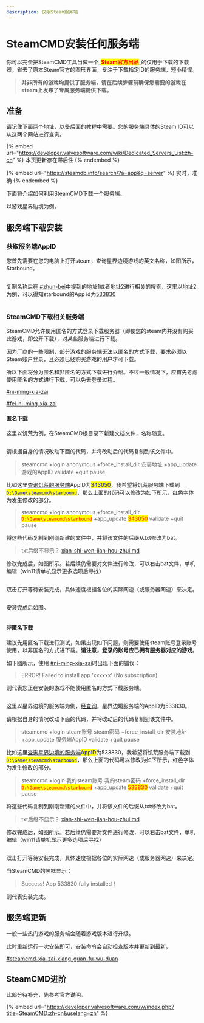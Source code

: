 ```yaml
---
description: 仅限Steam服务端
---
```


# SteamCMD安装任何服务端

你可以完全把SteamCMD工具当做一个_<mark style="color:red;">**Steam官方出品**</mark>_的仅用于下载的下载器，省去了原本Steam官方的图形界面，专注于下载指定ID的服务端，短小精悍。

> **并非所有的游戏均提供了服务端，请在后续步骤前确保您需要的游戏在steam上发布了专属服务端提供下载。**

## 准备

请记住下面两个地址，以备后面的教程中需要。您的服务端具体的Steam ID可以从这两个网站进行查询。

{% embed url="https://developer.valvesoftware.com/wiki/Dedicated_Servers_List:zh-cn" %}
本页更新存在滞后性
{% endembed %}

{% embed url="https://steamdb.info/search/?a=app&q=server" %}
实时，准确
{% endembed %}

下面将介绍如何利用SteamCMD下载一个服务端。

以游戏星界边境为例。

## 服务端下载安装

### 获取服务端AppID

您首先需要在您的电脑上打开steam，查询星界边境游戏的英文名称，如图所示，Starbound。

<figure><img src="../../../.gitbook/assets/steamwebhelper_vKsXYlbTo0.png" alt=""><figcaption></figcaption></figure>

复制名称后在 [#zhun-bei](steamcmd-an-zhuang-ren-he-fu-wu-duan.md#zhun-bei "mention")中提到的地址1或者地址2进行相关的搜索，这里以地址2为例，可以得知starbound的App id为[533830](https://steamdb.info/app/533830/)

<figure><img src="../../../.gitbook/assets/chrome_qzkiS89jHY.png" alt=""><figcaption></figcaption></figure>

### SteamCMD下载相关服务端

SteamCMD允许使用匿名的方式登录下载服务器（即使您的steam内并没有购买此游戏，即公开下载），对某些服务端进行下载。

因为厂商的一些限制，部分游戏的服务端无法以匿名的方式下载，要求必须以Steam账户登录，且必须已经购买游戏的用户才可下载。

所以下面将分为匿名和非匿名的方式下载进行介绍。不过一般情况下，应首先考虑使用匿名的方式进行下载，可以免去登录过程。

[#ni-ming-xia-zai](steamcmd-an-zhuang-ren-he-fu-wu-duan.md#ni-ming-xia-zai "mention")

[#fei-ni-ming-xia-zai](steamcmd-an-zhuang-ren-he-fu-wu-duan.md#fei-ni-ming-xia-zai "mention")

#### 匿名下载

这里以饥荒为例，在SteamCMD根目录下新建文档文件，名称随意。

<figure><img src="../../../.gitbook/assets/explorer_TtkzP6Fcyt.png" alt=""><figcaption></figcaption></figure>

请根据自身的情况改动下面的代码，并将改动后的代码复制到该文件中。

> steamcmd +login anonymous +force\_install\_dir 安装地址 +app\_update 游戏的AppID validate +quit pause

比如这里[查询饥荒的服务端](steamcmd-an-zhuang-ren-he-fu-wu-duan.md#huo-qu-fu-wu-duan-steamid)AppID为<mark style="color:blue;">343050</mark>，我希望将饥荒服务端下载到<mark style="color:blue;">`D:\Game\steamcmd\starbound`</mark>，那么上面的代码可以修改为如下所示，红色字体为发生修改的部分。

> steamcmd +login anonymous +force\_install\_dir <mark style="color:red;">`D:\Game\steamcmd\starbound`</mark> +app\_update <mark style="color:red;">343050</mark> validate +quit pause

将这些代码复制到刚刚新建的文件中，并将该文件的后缀从txt修改为bat。

> &#x20;txt后缀不显示？ [xian-shi-wen-jian-hou-zhui.md](../../../xi-tong-bian-xie-cao-zuo/xian-shi-wen-jian-hou-zhui.md "mention")

修改完成后，如图所示。若后续仍需要对文件进行修改，可以右击bat文件，单机编辑（win11请单机显示更多选项后寻找）

<figure><img src="../../../.gitbook/assets/image (1) (1) (1) (1).png" alt=""><figcaption></figcaption></figure>

双击打开等待安装完成，具体速度根据各位的实际网速（或服务器网速）来决定。

<figure><img src="../../../.gitbook/assets/WindowsTerminal_pH8tEvNcFw.png" alt=""><figcaption></figcaption></figure>

安装完成后如图。

<figure><img src="../../../.gitbook/assets/WindowsTerminal_y0YiIjbf0J.png" alt=""><figcaption></figcaption></figure>

#### 非匿名下载

建议先用匿名下载进行测试，如果出现如下问题，则需要使用steam账号登录账号使用，以非匿名的方式进下载。**请注意，登录的账号应已拥有服务器对应的游戏**。

如下图所示，使用 [#ni-ming-xia-zai](steamcmd-an-zhuang-ren-he-fu-wu-duan.md#ni-ming-xia-zai "mention")时出现下面的错误：

> ERROR! Failed to install app 'xxxxxx' (No subscription)

则代表您正在安装的游戏不能使用匿名的方式下载服务端。

<figure><img src="../../../.gitbook/assets/WindowsTerminal_29ClyEPNBK.png" alt=""><figcaption></figcaption></figure>

这里以星界边境的服务端为例，[经查询](steamcmd-an-zhuang-ren-he-fu-wu-duan.md#huo-qu-fu-wu-duan-steamid)，星界边境服务端的AppID为533830。

请根据自身的情况改动下面的代码，并将改动后的代码复制到该文件中。

> steamcmd +login steam账号 steam密码 +force\_install\_dir 安装地址 +app\_update 服务端AppID validate +quit pause

比如这里[查询星界边境的服务端](steamcmd-an-zhuang-ren-he-fu-wu-duan.md#huo-qu-fu-wu-duan-steamid)<mark style="color:blue;">AppID</mark>为533830，我希望将饥荒服务端下载到<mark style="color:blue;">`D:\Game\steamcmd\starbound`</mark>，那么上面的代码可以修改为如下所示，红色字体为发生修改的部分。

> steamcmd +login 我的steam账号 我的steam密码 +force\_install\_dir <mark style="color:red;">`D:\Game\steamcmd\starbound`</mark> +app\_update <mark style="color:red;">533830</mark> validate +quit pause

将这些代码复制到刚刚新建的文件中，并将该文件的后缀从txt修改为bat。

> &#x20;txt后缀不显示？ [xian-shi-wen-jian-hou-zhui.md](../../../xi-tong-bian-xie-cao-zuo/xian-shi-wen-jian-hou-zhui.md "mention")

修改完成后，如图所示。若后续仍需要对文件进行修改，可以右击bat文件，单机编辑（win11请单机显示更多选项后寻找）

<figure><img src="../../../.gitbook/assets/image (1) (1) (1) (1).png" alt=""><figcaption></figcaption></figure>

双击打开等待安装完成，具体速度根据各位的实际网速（或服务器网速）来决定。

当SteamCMD的黑框显示：

> Success! App 533830 fully installed！

则代表安装完成。

## 服务端更新

一般一些热门游戏的服务端会随着游戏版本进行升级。

此时重新运行一次安装即可，安装命令会自动检查版本并更新到最新。

[#steamcmd-xia-zai-xiang-guan-fu-wu-duan](steamcmd-an-zhuang-ren-he-fu-wu-duan.md#steamcmd-xia-zai-xiang-guan-fu-wu-duan "mention")

## SteamCMD进阶

此部分待补充，先参考官方说明。

{% embed url="https://developer.valvesoftware.com/w/index.php?title=SteamCMD:zh-cn&uselang=zh" %}
